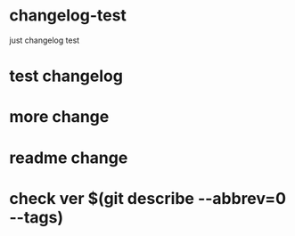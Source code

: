 # changelog-test
just changelog test

# test changelog

# more change

# readme change

# check ver $(git describe --abbrev=0 --tags)